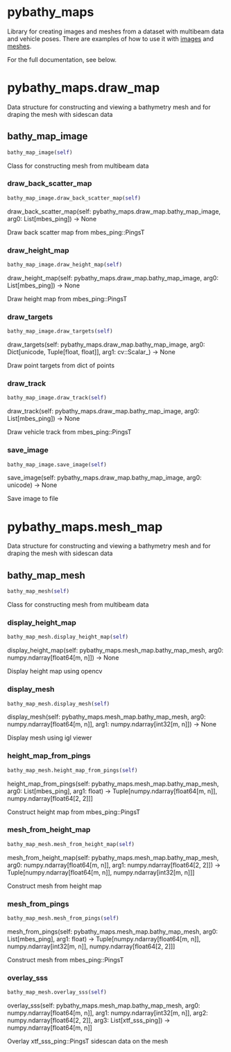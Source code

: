 # pybathy_maps

Library for creating images and meshes from a dataset with multibeam data and vehicle poses.
There are examples of how to use it with
[images](https://github.com/nilsbore/auvlib/blob/master/src/pybathy_maps/examples/draw_height_map.py) and
[meshes](https://github.com/nilsbore/auvlib/blob/master/src/pybathy_maps/examples/view_gsf_mesh.py).

For the full documentation, see below.

# pybathy_maps.draw_map
Data structure for constructing and viewing a bathymetry mesh and for draping the mesh with sidescan data
## bathy_map_image
```python
bathy_map_image(self)
```
Class for constructing mesh from multibeam data
### draw_back_scatter_map
```python
bathy_map_image.draw_back_scatter_map(self)
```
draw_back_scatter_map(self: pybathy_maps.draw_map.bathy_map_image, arg0: List[mbes_ping]) -> None

Draw back scatter map from mbes_ping::PingsT

### draw_height_map
```python
bathy_map_image.draw_height_map(self)
```
draw_height_map(self: pybathy_maps.draw_map.bathy_map_image, arg0: List[mbes_ping]) -> None

Draw height map from mbes_ping::PingsT

### draw_targets
```python
bathy_map_image.draw_targets(self)
```
draw_targets(self: pybathy_maps.draw_map.bathy_map_image, arg0: Dict[unicode, Tuple[float, float]], arg1: cv::Scalar_<double>) -> None

Draw point targets from dict of points

### draw_track
```python
bathy_map_image.draw_track(self)
```
draw_track(self: pybathy_maps.draw_map.bathy_map_image, arg0: List[mbes_ping]) -> None

Draw vehicle track from mbes_ping::PingsT

### save_image
```python
bathy_map_image.save_image(self)
```
save_image(self: pybathy_maps.draw_map.bathy_map_image, arg0: unicode) -> None

Save image to file

# pybathy_maps.mesh_map
Data structure for constructing and viewing a bathymetry mesh and for draping the mesh with sidescan data
## bathy_map_mesh
```python
bathy_map_mesh(self)
```
Class for constructing mesh from multibeam data
### display_height_map
```python
bathy_map_mesh.display_height_map(self)
```
display_height_map(self: pybathy_maps.mesh_map.bathy_map_mesh, arg0: numpy.ndarray[float64[m, n]]) -> None

Display height map using opencv

### display_mesh
```python
bathy_map_mesh.display_mesh(self)
```
display_mesh(self: pybathy_maps.mesh_map.bathy_map_mesh, arg0: numpy.ndarray[float64[m, n]], arg1: numpy.ndarray[int32[m, n]]) -> None

Display mesh using igl viewer

### height_map_from_pings
```python
bathy_map_mesh.height_map_from_pings(self)
```
height_map_from_pings(self: pybathy_maps.mesh_map.bathy_map_mesh, arg0: List[mbes_ping], arg1: float) -> Tuple[numpy.ndarray[float64[m, n]], numpy.ndarray[float64[2, 2]]]

Construct height map from mbes_ping::PingsT

### mesh_from_height_map
```python
bathy_map_mesh.mesh_from_height_map(self)
```
mesh_from_height_map(self: pybathy_maps.mesh_map.bathy_map_mesh, arg0: numpy.ndarray[float64[m, n]], arg1: numpy.ndarray[float64[2, 2]]) -> Tuple[numpy.ndarray[float64[m, n]], numpy.ndarray[int32[m, n]]]

Construct mesh from height map

### mesh_from_pings
```python
bathy_map_mesh.mesh_from_pings(self)
```
mesh_from_pings(self: pybathy_maps.mesh_map.bathy_map_mesh, arg0: List[mbes_ping], arg1: float) -> Tuple[numpy.ndarray[float64[m, n]], numpy.ndarray[int32[m, n]], numpy.ndarray[float64[2, 2]]]

Construct mesh from mbes_ping::PingsT

### overlay_sss
```python
bathy_map_mesh.overlay_sss(self)
```
overlay_sss(self: pybathy_maps.mesh_map.bathy_map_mesh, arg0: numpy.ndarray[float64[m, n]], arg1: numpy.ndarray[int32[m, n]], arg2: numpy.ndarray[float64[2, 2]], arg3: List[xtf_sss_ping]) -> numpy.ndarray[float64[m, n]]

Overlay xtf_sss_ping::PingsT sidescan data on the mesh

